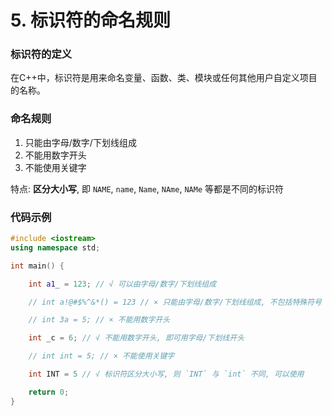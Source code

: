 # 5. 标识符的命名规则

### 标识符的定义

在C++中，标识符是用来命名变量、函数、类、模块或任何其他用户自定义项目的名称。

### 命名规则

1. 只能由字母/数字/下划线组成
2. 不能用数字开头
3. 不能使用关键字

特点: **区分大小写**, 即 `NAME`, `name`, `Name`, `NAme`, `NAMe` 等都是不同的标识符

### 代码示例

```cpp
#include <iostream>
using namespace std;

int main() {

    int a1_ = 123; // √ 可以由字母/数字/下划线组成

    // int a!@#$%^&*() = 123 // × 只能由字母/数字/下划线组成, 不包括特殊符号

	// int 3a = 5; // × 不能用数字开头

	int _c = 6; // √ 不能用数字开头, 即可用字母/下划线开头

	// int int = 5; // × 不能使用关键字

    int INT = 5 // √ 标识符区分大小写, 则 `INT` 与 `int` 不同, 可以使用

	return 0;
}
```